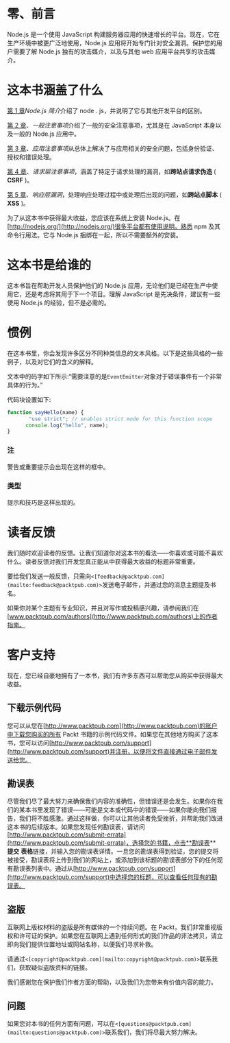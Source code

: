 # 零、前言

Node.js 是一个使用 JavaScript 构建服务器应用的快速增长的平台。现在，它在生产环境中被更广泛地使用，Node.js 应用将开始专门针对安全漏洞。保护您的用户需要了解 Node.js 独有的攻击媒介，以及与其他 web 应用平台共享的攻击媒介。

# 这本书涵盖了什么

[第 1 章](1.html "Chapter 1. Introduction to Node.js")*Node.js 简介*介绍了 node . js，并说明了它与其他开发平台的区别。

[第 2 章](2.html "Chapter 2. General Considerations")、*一般注意事项*介绍了一般的安全注意事项，尤其是在 JavaScript 本身以及一般的 Node.js 应用中。

[第 3 章](3.html "Chapter 3. Application Considerations")、*应用注意事项*从总体上解决了与应用相关的安全问题，包括身份验证、授权和错误处理。

[第 4 章](4.html "Chapter 4. Request Layer Considerations")、*请求层注意事项*，涵盖了特定于请求处理的漏洞，如**跨站点请求伪造** ( **CSRF** )。

[第 5 章](5.html "Chapter 5. Response Layer Vulnerabilities")、*响应层漏洞*，处理响应处理过程中或处理后出现的问题，如**跨站点脚本** ( **XSS** )。

为了从这本书中获得最大收益，您应该在系统上安装 Node.js。在[http://nodejs.org/](http://nodejs.org/)很多平台都有使用说明。熟悉 npm 及其命令行用法。它与 Node.js 捆绑在一起，所以不需要额外的安装。

# 这本书是给谁的

这本书旨在帮助开发人员保护他们的 Node.js 应用，无论他们是已经在生产中使用它，还是考虑将其用于下一个项目。理解 JavaScript 是先决条件，建议有一些使用 Node.js 的经验，但不是必需的。

# 惯例

在这本书里，你会发现许多区分不同种类信息的文本风格。以下是这些风格的一些例子，以及对它们的含义的解释。

文本中的码字如下所示:“需要注意的是`EventEmitter`对象对于错误事件有一个非常具体的行为。”

代码块设置如下:

```js
function sayHello(name) {
       "use strict"; // enables strict mode for this function scope
      console.log("hello", name);
}
```

### 注

警告或重要提示会出现在这样的框中。

### 类型

提示和技巧是这样出现的。

# 读者反馈

我们随时欢迎读者的反馈。让我们知道你对这本书的看法——你喜欢或可能不喜欢什么。读者反馈对我们开发您真正能从中获得最大收益的标题非常重要。

要给我们发送一般反馈，只需向`<[feedback@packtpub.com](mailto:feedback@packtpub.com)>`发送电子邮件，并通过您的消息主题提及书名。

如果你对某个主题有专业知识，并且对写作或投稿感兴趣，请参阅我们在[www.packtpub.com/authors](http://www.packtpub.com/authors)上的作者指南。

# 客户支持

现在，您已经自豪地拥有了一本书，我们有许多东西可以帮助您从购买中获得最大收益。

## 下载示例代码

您可以从您在[http://www.packtpub.com](http://www.packtpub.com)的账户中下载您购买的所有 Packt 书籍的示例代码文件。如果您在其他地方购买了这本书，您可以访问[http://www.packtpub.com/support](http://www.packtpub.com/support)并注册，以便将文件直接通过电子邮件发送给您。

## 勘误表

尽管我们尽了最大努力来确保我们内容的准确性，但错误还是会发生。如果你在我们的某本书里发现了错误——可能是文本或代码中的错误——如果你能向我们报告，我们将不胜感激。通过这样做，你可以让其他读者免受挫折，并帮助我们改进这本书的后续版本。如果您发现任何勘误表，请访问[http://www.packtpub.com/submit-errata](http://www.packtpub.com/submit-errata)，选择您的书籍，点击**勘误表** **提交** **表格**链接，并输入您的勘误表详情。一旦您的勘误表得到验证，您的提交将被接受，勘误表将上传到我们的网站上，或添加到该标题的勘误表部分下的任何现有勘误表列表中。通过从[http://www.packtpub.com/support](http://www.packtpub.com/support)中选择您的标题，可以查看任何现有的勘误表。

## 盗版

互联网上版权材料的盗版是所有媒体的一个持续问题。在 Packt，我们非常重视版权和许可证的保护。如果您在互联网上遇到任何形式的我们作品的非法拷贝，请立即向我们提供位置地址或网站名称，以便我们寻求补救。

请通过`<[copyright@packtpub.com](mailto:copyright@packtpub.com)>`联系我们，获取疑似盗版资料的链接。

我们感谢您在保护我们作者方面的帮助，以及我们为您带来有价值内容的能力。

## 问题

如果您对本书的任何方面有问题，可以在`<[questions@packtpub.com](mailto:questions@packtpub.com)>`联系我们，我们将尽最大努力解决。